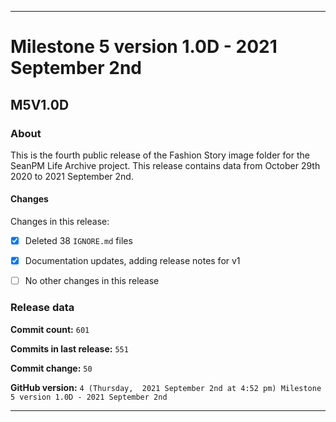 ***

# Milestone 5 version 1.0D - 2021 September 2nd

## M5V1.0D

### About

This is the fourth public release of the Fashion Story image folder for the SeanPM Life Archive project. This release contains data from October 29th 2020 to 2021 September 2nd.

#### Changes
 
<!--
- [x]  Added images for 2021 January to 2021 August

- [x] Updated documentation and archived old files

- [x] Added the final notice

- [x] Archived discussion and release data

- [x] Added support for the `.github` directory

- [x] Added Git config files (`.editorconfig` `.gitattributes` `.gitignore`)

- [x] Added X-Text files (`AUTHORS` `COPYING` `CREDITS` `INSTALL`)

- [x] Added a makefile

- [ ] No other content included in this release
!--> 
Changes in this release:

- [x] Deleted 38 `IGNORE.md` files

- [x] Documentation updates, adding release notes for v1

- [ ] No other changes in this release

### Release data

**Commit count:** `601`

**Commits in last release:** `551`

**Commit change:** `50`

**GitHub version:** `4 (Thursday,  2021 September 2nd at 4:52 pm) Milestone 5 version 1.0D - 2021 September 2nd`

***
